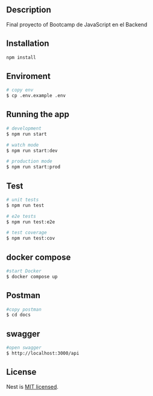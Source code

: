 ## Description

Final proyecto of Bootcamp de JavaScript en el Backend

## Installation

```bash
npm install
```

## Enviroment

```bash
# copy env
$ cp .env.example .env
```

## Running the app

```bash
# development
$ npm run start

# watch mode
$ npm run start:dev

# production mode
$ npm run start:prod
```

## Test

```bash
# unit tests
$ npm run test

# e2e tests
$ npm run test:e2e

# test coverage
$ npm run test:cov
```

## docker compose

```bash
#start Docker
$ docker compose up
```

## Postman

```bash
#copy postman
$ cd docs
```

## swagger

```bash
#open swagger
$ http://localhost:3000/api
```

## License

Nest is [MIT licensed](LICENSE).
